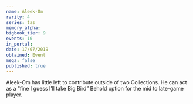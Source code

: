 ```yaml
---
name: Aleek-Om
rarity: 4
series: tas
memory_alpha:
bigbook_tier: 9
events: 10
in_portal:
date: 17/07/2019
obtained: Event
mega: false
published: true
---
```


Aleek-Om has little left to contribute outside of two Collections. He can act as a “fine I guess I’ll take Big Bird” Behold option for the mid to late-game player.
